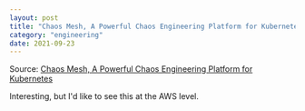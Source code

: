 ```yaml
---
layout: post
title: "Chaos Mesh, A Powerful Chaos Engineering Platform for Kubernetes"
category: "engineering"
date: 2021-09-23
---
```


Source: [Chaos Mesh, A Powerful Chaos Engineering Platform for Kubernetes](https://chaos-mesh.org/)

Interesting, but I'd like to see this at the AWS level.
